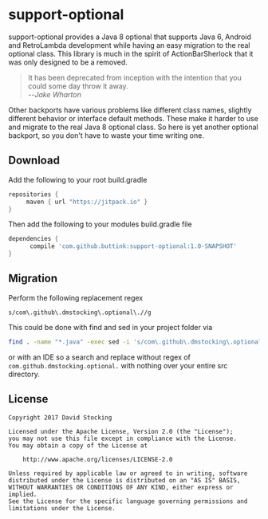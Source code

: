 support-optional
===============================================

support-optional provides a Java 8 optional that supports Java 6, Android and
RetroLambda development while having an easy migration to the real optional
class. This library is much in the spirit of ActionBarSherlock that it was only
designed to be a removed.

> It has been deprecated from inception with the intention that you could some
day throw it away. <br>
--<cite>Jake Wharton</cite>

Other backports have various problems like different class names, slightly
different behavior or interface default methods. These make it harder to use and
migrate to the real Java 8 optional class. So here is yet another optional
backport, so you don't have to waste your time writing one.

Download
-----

Add the following to your root build.gradle
```gradle
repositories {
     maven { url "https://jitpack.io" }
}
```

Then add the following to your modules build.gradle file
```gradle
dependencies {
      compile 'com.github.buttink:support-optional:1.0-SNAPSHOT'
}
```

Migration
---------

Perform the following replacement regex

```
s/com\.github\.dmstocking\.optional\.//g
```

This could be done with find and sed in your project folder via

```bash
find . -name "*.java" -exec sed -i 's/com\.github\.dmstocking\.optional\.//g' {} \;
```

or with an IDE so a search and replace without regex of
`com.github.dmstocking.optional.` with nothing over your entire src directory.

License
-------

```
Copyright 2017 David Stocking

Licensed under the Apache License, Version 2.0 (the "License");
you may not use this file except in compliance with the License.
You may obtain a copy of the License at

    http://www.apache.org/licenses/LICENSE-2.0

Unless required by applicable law or agreed to in writing, software
distributed under the License is distributed on an "AS IS" BASIS,
WITHOUT WARRANTIES OR CONDITIONS OF ANY KIND, either express or implied.
See the License for the specific language governing permissions and
limitations under the License.
```
